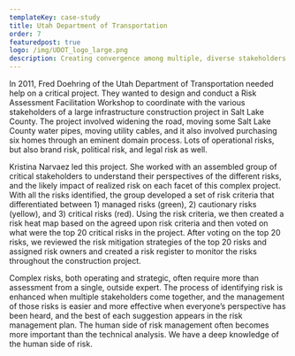 ```yaml
---
templateKey: case-study
title: Utah Department of Transportation
order: 7
featuredpost: true
logo: /img/UDOT_logo_large.png
description: Creating convergence among multiple, diverse stakeholders
---
```


In 2011, Fred Doehring of the Utah Department of Transportation needed help on a critical project. They wanted to design and conduct a Risk Assessment Facilitation Workshop to coordinate with the various stakeholders of a large infrastructure construction project in Salt Lake County. The project involved widening the road, moving some Salt Lake County water pipes, moving utility cables, and it also involved purchasing six homes through an eminent domain process. Lots of operational risks, but also brand risk, political risk, and legal risk as well.

Kristina Narvaez led this project. She worked with an assembled group of critical stakeholders to understand their perspectives of the different risks, and the likely impact of realized risk on each facet of this complex project. With all the risks identified, the group developed a set of risk criteria that differentiated between 1) managed risks (green), 2) cautionary risks (yellow), and 3) critical risks (red). Using the risk criteria, we then created a risk heat map based on the agreed upon risk criteria and then voted on what were the top 20 critical risks in the project. After voting on the top 20 risks, we reviewed the risk mitigation strategies of the top 20 risks and assigned risk owners and created a risk register to monitor the risks throughout the construction project.

Complex risks, both operating and strategic, often require more than assessment from a single, outside expert. The process of identifying risk is enhanced when multiple stakeholders come together, and the management of those risks is easier and more effective when everyone’s perspective has been heard, and the best of each suggestion appears in the risk management plan. The human side of risk management often becomes more important than the technical analysis. We have a deep knowledge of the human side of risk.

